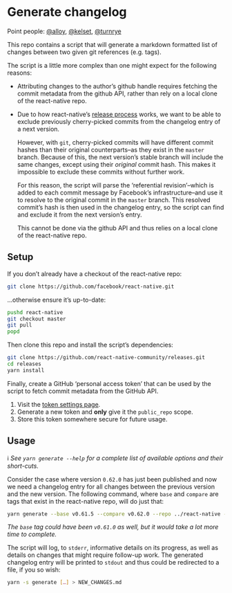 # Generate changelog

Point people: [@alloy](https://github.com/alloy), [@kelset](https://github.com/kelset), [@turnrye](https://github.com/turnrye)

This repo contains a script that will generate a markdown formatted list of changes between two given git references (e.g. tags).

The script is a little more complex than one might expect for the following reasons:

- Attributing changes to the author’s github handle requires fetching the commit metadata from the github API, rather than rely on a local clone of the react-native repo.

- Due to how react-native’s [release process](../README.md#the-process-at-a-high-level) works, we want to be able to exclude previously cherry-picked commits from the changelog entry of a next version.

  However, with `git`, cherry-picked commits will have different commit hashes than their original counterparts–as they exist in the `master` branch. Because of this, the next version’s stable branch will include the same changes, except using their _original_ commit hash. This makes it impossible to exclude these commits without further work.

  For this reason, the script will parse the ‘referential revision’–which is added to each commit message by Facebook’s infrastructure–and use it to resolve to the original commit in the `master` branch. This resolved commit’s hash is then used in the changelog entry, so the script can find and exclude it from the next version’s entry.

  This cannot be done via the github API and thus relies on a local clone of the react-native repo.

## Setup

If you don’t already have a checkout of the react-native repo:

```bash
git clone https://github.com/facebook/react-native.git
```

…otherwise ensure it’s up-to-date:

```bash
pushd react-native
git checkout master
git pull
popd
```

Then clone this repo and install the script’s dependencies:

```bash
git clone https://github.com/react-native-community/releases.git
cd releases
yarn install
```

Finally, create a GitHub ‘personal access token’ that can be used by the script to fetch commit metadata from the GitHub API.

1. Visit the [token settings page](https://github.com/settings/tokens).
1. Generate a new token and **only** give it the `public_repo` scope.
1. Store this token somewhere secure for future usage.

## Usage

ℹ️ _See `yarn generate --help` for a complete list of available options and their short-cuts._

Consider the case where version `0.62.0` has just been published and now we need a changelog entry for all changes between the previous version and the new version. The following command, where `base` and `compare` are tags that exist in the react-native repo, will do just that:

```bash
yarn generate --base v0.61.5 --compare v0.62.0 --repo ../react-native --token [GITHUB TOKEN]
```

_The `base` tag could have been `v0.61.0` as well, but it would take a lot more time to complete._

The script will log, to `stderr`, informative details on its progress, as well as details on changes that might require follow-up work. The generated changelog entry will be printed to `stdout` and thus could be redirected to a file, if you so wish:

```bash
yarn -s generate […] > NEW_CHANGES.md
```

